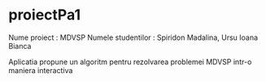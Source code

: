 # proiectPa1

Nume proiect : MDVSP 
Numele studentilor : Spiridon Madalina, Ursu Ioana Bianca

Aplicatia  propune un algoritm pentru rezolvarea  problemei MDVSP intr-o maniera interactiva 
